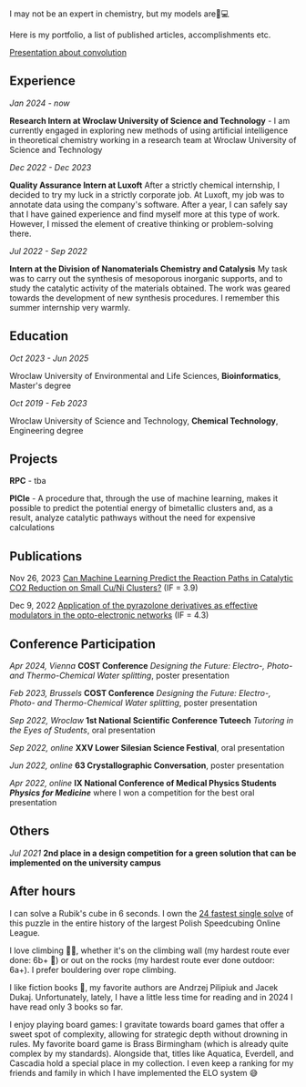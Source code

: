 I may not be an expert in chemistry, but my models are🧪💻

Here is my portfolio, a list of published articles, accomplishments etc.

[Presentation about convolution](convolution.html)

## Experience

*Jan 2024 - now*

**Research Intern at Wroclaw University of Science and Technology** - I am currently engaged in exploring new methods of using artificial intelligence in theoretical chemistry working in a research team at Wroclaw University of Science and Technology

*Dec 2022 - Dec 2023*

**Quality Assurance Intern at Luxoft**  After a strictly chemical internship, I decided to try my luck in a strictly corporate job. At Luxoft, my job was to annotate data using the company's software. After a year, I can safely say that I have gained experience and find myself more at this type of work. However, I missed the element of creative thinking or problem-solving there.

*Jul 2022 - Sep 2022*

**Intern at the Division of Nanomaterials Chemistry and Catalysis** My task was to carry out the synthesis of mesoporous inorganic supports, and to study the catalytic activity of the materials obtained. The work was geared towards the development of new synthesis procedures. I remember this summer internship very warmly.
## Education
*Oct 2023 - Jun 2025*

Wroclaw University of Environmental and Life Sciences, **Bioinformatics**, Master's degree

*Oct 2019 - Feb 2023*

Wroclaw University of Science and Technology, **Chemical Technology**, Engineering degree
## Projects

**RPC** - tba

**PICle** - A procedure that, through the use of machine learning, makes it possible to predict the potential energy of bimetallic clusters and, as a result, analyze catalytic pathways without the need for expensive calculations

## Publications

Nov 26, 2023 [Can Machine Learning Predict the Reaction Paths in Catalytic CO2 Reduction on Small Cu/Ni Clusters?](https://www.mdpi.com/2073-4344/13/12/1470) (IF = 3.9)

Dec 9, 2022 [Application of the pyrazolone derivatives as effective modulators in the opto-electronic networks](https://www.sciencedirect.com/science/article/abs/pii/S1010603022007055?via%3Dihub) (IF = 4.3)

## Conference Participation

*Apr 2024, Vienna*
**COST Conference** *Designing the Future: Electro-, Photo- and Thermo-Chemical Water splitting*, poster presentation

*Feb 2023, Brussels*
**COST Conference** *Designing the Future: Electro-, Photo- and Thermo-Chemical Water splitting*, poster presentation

*Sep 2022, Wroclaw*
**1st National Scientific Conference Tuteech** *Tutoring in the Eyes of Students*, oral presentation

*Sep 2022, online*
**XXV Lower Silesian Science Festival**, oral presentation

*Jun 2022, online*
**63 Crystallographic Conversation**, poster presentation

*Apr 2022, online*
**IX National Conference of Medical Physics Students *Physics for Medicine*** where I won a competition for the best oral presentation

## Others

*Jul 2021*
**2nd place in a design competition for a green solution that can be implemented on the university campus**

## After hours

I can solve a Rubik's cube in 6 seconds. I own the [24 fastest single solve](https://rankingi.rubiart.pl/rankings) of this puzzle in the entire history of the largest Polish Speedcubing Online League.

I love climbing 🧗‍♂️, whether it's on the climbing wall (my hardest route ever done: 6b+ 💪) or out on the rocks (my hardest route ever done outdoor: 6a+). I prefer bouldering over rope climbing.

I like fiction books 📖, my favorite authors are Andrzej Pilipiuk and Jacek Dukaj. Unfortunately, lately, I have a little less time for reading and in 2024 I have read only 3 books so far.

I enjoy playing board games: I gravitate towards board games that offer a sweet spot of complexity, allowing for strategic depth without drowning in rules. My favorite board game is Brass Birmingham (which is already quite complex by my standards). Alongside that, titles like Aquatica, Everdell, and Cascadia hold a special place in my collection. I even keep a ranking for my friends and family in which I have implemented the ELO system 😅
